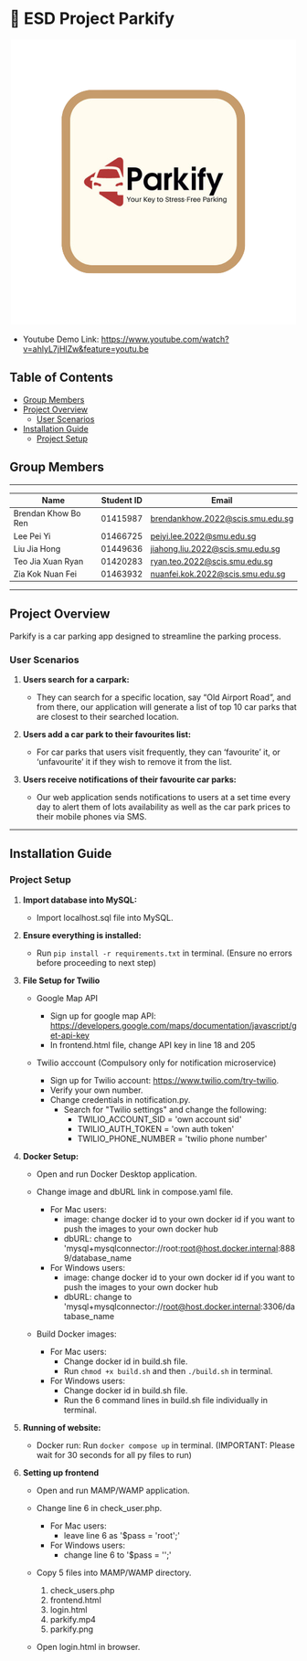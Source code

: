 # :wave: ESD Project Parkify

<div align="center">
    <img src="/parkify.png" alt="Parkify Logo">
</div>

- Youtube Demo Link: https://www.youtube.com/watch?v=ahlyL7jHlZw&feature=youtu.be

## Table of Contents

- [Group Members](#group-members)
- [Project Overview](#project-overview)
  - [User Scenarios](#user-scenarios)
- [Installation Guide](#installation-guide)
  - [Project Setup](#project-setup)

## Group Members

---

| Name                | Student ID | Email                            |
| ------------------- | ---------- | -------------------------------- |
| Brendan Khow Bo Ren | 01415987   | brendankhow.2022@scis.smu.edu.sg |
| Lee Pei Yi          | 01466725   | peiyi.lee.2022@smu.edu.sg        |
| Liu Jia Hong        | 01449636   | jiahong.liu.2022@scis.smu.edu.sg |
| Teo Jia Xuan Ryan   | 01420283   | ryan.teo.2022@scis.smu.edu.sg    |
| Zia Kok Nuan Fei    | 01463932   | nuanfei.kok.2022@scis.smu.edu.sg |

---

## Project Overview

Parkify is a car parking app designed to streamline the parking process.

### User Scenarios

1. **Users search for a carpark:**

   - They can search for a specific location, say “Old Airport Road”, and from there, our application will generate a list of top 10 car parks that are closest to their searched location.

2. **Users add a car park to their favourites list:**

   - For car parks that users visit frequently, they can ‘favourite’ it, or ‘unfavourite’ it if they wish to remove it from the list.

3. **Users receive notifications of their favourite car parks:**

   - Our web application sends notifications to users at a set time every day to alert them of lots availability as well as the car park prices to their mobile phones via SMS.

---

## Installation Guide

### Project Setup

1. **Import database into MySQL:**
   - Import localhost.sql file into MySQL.

2. **Ensure everything is installed:**
   - Run `pip install -r requirements.txt` in terminal.
   (Ensure no errors before proceeding to next step)
   
3. **File Setup for Twilio** 
   - Google Map API
      - Sign up for google map API: https://developers.google.com/maps/documentation/javascript/get-api-key
      - In frontend.html file, change API key in line 18 and 205

   - Twilio acccount (Compulsory only for notification microservice)
      - Sign up for Twilio account: https://www.twilio.com/try-twilio.
      - Verify your own number.
      - Change credentials in notification.py.
         - Search for "Twilio settings" and change the following:
            - TWILIO_ACCOUNT_SID = 'own account sid'
            - TWILIO_AUTH_TOKEN = 'own auth token'
            - TWILIO_PHONE_NUMBER = 'twilio phone number'

4. **Docker Setup:**
   - Open and run Docker Desktop application.

   - Change image and dbURL link in compose.yaml file.
      - For Mac users:
         - image: change docker id to your own docker id if you want to push the images to your own docker hub
         - dbURL: change to 'mysql+mysqlconnector://root:root@host.docker.internal:8889/database_name
      - For Windows users:
         - image: change docker id to your own docker id if you want to push the images to your own docker hub
         - dbURL: change to 'mysql+mysqlconnector://root@host.docker.internal:3306/database_name

   - Build Docker images:
      - For Mac users:
         - Change docker id in build.sh file.
         - Run `chmod +x build.sh` and then `./build.sh` in terminal.
      - For Windows users:
         - Change docker id in build.sh file.
         - Run the 6 command lines in build.sh file individually in terminal.

5. **Running of website:**
   - Docker run: Run `docker compose up` in terminal.
   (IMPORTANT: Please wait for 30 seconds for all py files to run)

6. **Setting up frontend**
   - Open and run MAMP/WAMP application.

   - Change line 6 in check_user.php.
      - For Mac users:
         - leave line 6 as '$pass = 'root';'
      - For Windows users:
         - change line 6 to '$pass = '';'

   - Copy 5 files into MAMP/WAMP directory.
      1. check_users.php
      2. frontend.html
      3. login.html
      4. parkify.mp4
      5. parkify.png

   - Open login.html in browser.